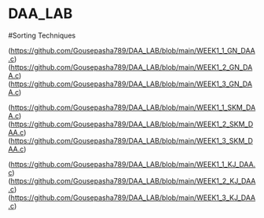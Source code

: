 # DAA_LAB
#Sorting Techniques

(https://github.com/Gousepasha789/DAA_LAB/blob/main/WEEK1_1_GN_DAA.c)
(https://github.com/Gousepasha789/DAA_LAB/blob/main/WEEK1_2_GN_DAA.c)
(https://github.com/Gousepasha789/DAA_LAB/blob/main/WEEK1_3_GN_DAA.c)

(https://github.com/Gousepasha789/DAA_LAB/blob/main/WEEK1_1_SKM_DAA.c)
(https://github.com/Gousepasha789/DAA_LAB/blob/main/WEEK1_2_SKM_DAA.c)
(https://github.com/Gousepasha789/DAA_LAB/blob/main/WEEK1_3_SKM_DAA.c)

(https://github.com/Gousepasha789/DAA_LAB/blob/main/WEEK1_1_KJ_DAA.c)
(https://github.com/Gousepasha789/DAA_LAB/blob/main/WEEK1_2_KJ_DAA.c)
(https://github.com/Gousepasha789/DAA_LAB/blob/main/WEEK1_3_KJ_DAA.c)
